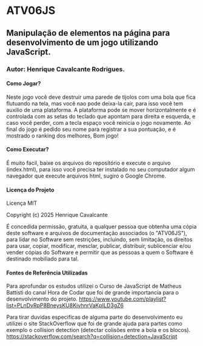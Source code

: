 # ATV06JS
## Manipulação de elementos na página para desenvolvimento de um jogo utilizando JavaScript.
### Autor: Henrique Cavalcante Rodrigues.
#### Como Jogar?
Neste jogo você deve destruir uma parede de tijolos com uma bola que fica flutuando na tela, mas você nao pode deixa-la cair, para isso você tem auxilio de uma plataforma. A plataforma pode se mover horizontalmente e é controlada com as setas do teclado que apontam para direita e esquerda, e caso você perder, com a tecla espaço você reinicia o jogo novamente. Ao final do jogo é pedido seu nome para registrar a sua pontuação, e é mostrado o ranking dos melhores, Bom jogo!

#### Como Executar?
É muito facil, baixe os arquivos do repositório e execute o arquivo (index.html), para isso você precisa ter instalado no seu computador algum navegador que execute arquivos html, sugiro o Google Chrome.

#### Licença do Projeto
Licença MIT

Copyright (c) 2025 Henrique Cavalcante

É concedida permissão, gratuita, a qualquer pessoa que obtenha uma cópia
deste software e arquivos de documentação associados (o "ATV06JS"), para lidar
no Software sem restrições, incluindo, sem limitação, os direitos
para usar, copiar, modificar, mesclar, publicar, distribuir, sublicenciar e/ou vender
cópias do Software e permitir que as pessoas a quem o Software é destinado
mobiliado para tal.

#### Fontes de Referência Utilizadas
Para aprofundar os estudos utilizei o Curso de JavaScript de Matheus Battisti do canal Hora de Codar que foi de grande importancia para o desenvolvimento do projeto.
https://www.youtube.com/playlist?list=PLnDvRpP8BneysKU8KivhnrVaKpILD3gZ6

Para tirar duvidas especificas de alguma parte do desenvolvimento eu utilizei o site StackOverflow que foi de grande ajuda para partes como exemplo o collision detection (detectar colisões entre a bola e os blocos). https://stackoverflow.com/search?q=collision+detection+JavaScript
